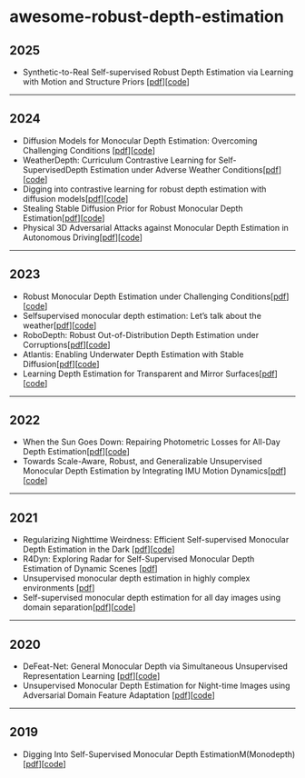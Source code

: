 # awesome-robust-depth-estimation
## 2025
- Synthetic-to-Real Self-supervised Robust Depth Estimation via Learning with Motion and Structure Priors [[pdf](https://arxiv.org/abs/2503.20211)][[code](https://github.com/DavidYan2001/Synthetic2Real-Depth)]
---
## 2024
- Diffusion Models for Monocular Depth Estimation: Overcoming Challenging Conditions [[pdf](https://arxiv.org/abs/2407.16698)][[code](https://github.com/fabiotosi92/Diffusion4RobustDepth?tab=readme-ov-file#file_cabinet-dataset)]
- WeatherDepth: Curriculum Contrastive Learning for Self-SupervisedDepth Estimation under Adverse Weather Conditions[[pdf](https://arxiv.org/pdf/2310.05556)][[code](https://github.com/wangjiyuan9/WeatherDepth)]
- Digging into contrastive learning for robust depth estimation with diffusion models[[pdf](https://arxiv.org/pdf/2404.09831)][[code](https://github.com/wangjiyuan9/D4RD)]
- Stealing Stable Diffusion Prior for Robust Monocular Depth Estimation[[pdf](https://arxiv.org/abs/2403.05056)][[code](https://github.com/hitcslj/UDE)]
- Physical 3D Adversarial Attacks against Monocular Depth Estimation in Autonomous Driving[[pdf](https://arxiv.org/abs/2403.17301)][[code](https://github.com/CVLAB-Unibo/Depth4ToM-code#-learning-depth-estimation-for-transparent-and-mirror-surfaces-iccv-2023-)]

---
## 2023
- Robust Monocular Depth Estimation under Challenging Conditions[[pdf](https://arxiv.org/abs/2308.09711)][[code](https://github.com/md4all/md4all)]
- Selfsupervised monocular depth estimation: Let’s talk about the weather[[pdf](https://arxiv.org/pdf/2307.08357)][[code](https://github.com/kieran514/robustdepth)]
- RoboDepth: Robust Out-of-Distribution Depth Estimation under Corruptions[[pdf](https://arxiv.org/pdf/2310.15171)][[code](https://github.com/ldkong1205/RoboDepth)]
- Atlantis: Enabling Underwater Depth Estimation with Stable Diffusion[[pdf](https://arxiv.org/pdf/2312.12471)][[code](https://github.com/zkawfanx/Atlantis)]
- Learning Depth Estimation for Transparent and Mirror Surfaces[[pdf](https://arxiv.org/abs/2307.15052)][[code](https://github.com/zkawfanx/Atlantis)]
---
## 2022
- When the Sun Goes Down: Repairing Photometric Losses for All-Day Depth Estimation[[pdf](https://arxiv.org/abs/2206.13850)][[code](https://github.com/madhubabuv/AllDay-DeMoN)]
- Towards Scale-Aware, Robust, and Generalizable Unsupervised Monocular Depth Estimation by Integrating IMU Motion Dynamics[[pdf](https://arxiv.org/abs/2207.04680)][[code](https://github.com/SenZHANG-GitHub/ekf-imu-depth)]
---
## 2021
- Regularizing Nighttime Weirdness: Efficient Self-supervised Monocular Depth Estimation in the Dark [[pdf](https://arxiv.org/abs/2108.03830)][[code](https://github.com/w2kun/RNW)]
- R4Dyn: Exploring Radar for Self-Supervised Monocular Depth Estimation of Dynamic Scenes [[pdf](https://arxiv.org/pdf/2108.04814)]
- Unsupervised monocular depth estimation in highly complex environments [[pdf](https://arxiv.org/abs/2107.13137)]
- Self-supervised monocular depth estimation for all day images using domain separation[[pdf](https://arxiv.org/pdf/2108.07628)][[code](https://github.com/LINA-lln/ADDS-DepthNet)]
---
## 2020
- DeFeat-Net: General Monocular Depth via Simultaneous Unsupervised Representation Learning [[pdf](https://arxiv.org/pdf/2003.13446)][[code](https://github.com/jspenmar/DeFeat-Net)]
- Unsupervised Monocular Depth Estimation for Night-time Images using Adversarial Domain Feature Adaptation [[pdf](https://arxiv.org/abs/2010.01402)][[code](https://github.com/jspenmar/DeFeat-Net)]

---
## 2019
- Digging Into Self-Supervised Monocular Depth EstimationM(Monodepth) [[pdf](https://arxiv.org/pdf/1806.01260)][[code](https://github.com/nianticlabs/monodepth2)]
